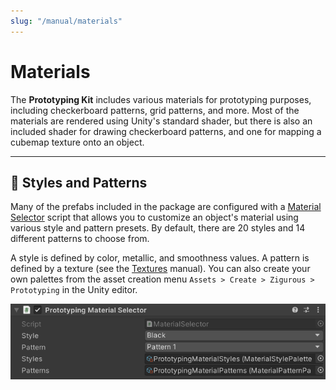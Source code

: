 ```yaml
---
slug: "/manual/materials"
---
```


# Materials

The **Prototyping Kit** includes various materials for prototyping purposes, including checkerboard patterns, grid patterns, and more. Most of the materials are rendered using Unity's standard shader, but there is also an included shader for drawing checkerboard patterns, and one for mapping a cubemap texture onto an object.

<hr/>

## 💈 Styles and Patterns

Many of the prefabs included in the package are configured with a [Material Selector](/api/Zigurous.Prototyping/MaterialSelector) script that allows you to customize an object's material using various style and pattern presets. By default, there are 20 styles and 14 different patterns to choose from.

A style is defined by color, metallic, and smoothness values. A pattern is defined by a texture (see the [Textures](/manual/textures) manual). You can also create your own palettes from the asset creation menu `Assets > Create > Zigurous > Prototyping` in the Unity editor.

<img src="../images/MaterialSelector.png" width="600">

